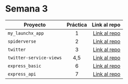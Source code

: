 # Semana 3

| Proyecto | Práctica | Link al repo |
| ------------- |:-------------:| -----:|
|`my_launchx_app`|1|[Link al repo](https://github.com/ProgramerGuy/playbook/tree/main/weekly_mission_3/my_launchx_app)|
|`spiderverse`|2|[Link al repo](https://github.com/ProgramerGuy/playbook/tree/main/weekly_mission_3/tdd/spiderverse)|
|`twitter`|3|[Link al repo](https://github.com/ProgramerGuy/playbook/tree/main/weekly_mission_3/twitter)|
|`twitter-service-views`|4,5|[Link al repo](https://github.com/ProgramerGuy/playbook/tree/main/weekly_mission_3/services)|
|`express_basic`|6|[Link al repo](https://github.com/ProgramerGuy/playbook/tree/main/weekly_mission_3/express_basic)|
|`express_api`|7|[Link al repo](https://github.com/ProgramerGuy/playbook/tree/main/weekly_mission_3/express_api)|